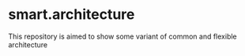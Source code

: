 # smart.architecture

This repository is aimed to show some variant of common and flexible architecture
